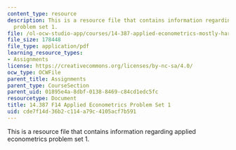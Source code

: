 ```yaml
---
content_type: resource
description: This is a resource file that contains information regarding applied econometrics
  problem set 1.
file: /ol-ocw-studio-app/courses/14-387-applied-econometrics-mostly-harmless-big-data-fall-2014/cde7f14d36b2c114a79c4105acf7b591_MIT14_387F14_Problemset1.pdf
file_size: 178448
file_type: application/pdf
learning_resource_types:
- Assignments
license: https://creativecommons.org/licenses/by-nc-sa/4.0/
ocw_type: OCWFile
parent_title: Assignments
parent_type: CourseSection
parent_uid: 01895e4a-8dbf-0138-8469-c84cd1edc5fc
resourcetype: Document
title: 14.387 F14 Applied Econometrics Problem Set 1
uid: cde7f14d-36b2-c114-a79c-4105acf7b591
---
```

This is a resource file that contains information regarding applied econometrics problem set 1.